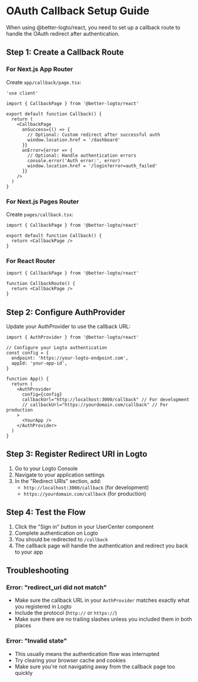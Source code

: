 # OAuth Callback Setup Guide

When using @better-logto/react, you need to set up a callback route to handle the OAuth redirect after authentication.

## Step 1: Create a Callback Route

### For Next.js App Router

Create `app/callback/page.tsx`:

```tsx
'use client'

import { CallbackPage } from '@better-logto/react'

export default function Callback() {
  return (
    <CallbackPage
      onSuccess={() => {
        // Optional: Custom redirect after successful auth
        window.location.href = '/dashboard'
      }}
      onError={error => {
        // Optional: Handle authentication errors
        console.error('Auth error:', error)
        window.location.href = '/login?error=auth_failed'
      }}
    />
  )
}
```

### For Next.js Pages Router

Create `pages/callback.tsx`:

```tsx
import { CallbackPage } from '@better-logto/react'

export default function Callback() {
  return <CallbackPage />
}
```

### For React Router

```tsx
import { CallbackPage } from '@better-logto/react'

function CallbackRoute() {
  return <CallbackPage />
}
```

## Step 2: Configure AuthProvider

Update your AuthProvider to use the callback URL:

```tsx
import { AuthProvider } from '@better-logto/react'

// Configure your Logto authentication
const config = {
  endpoint: 'https://your-logto-endpoint.com',
  appId: 'your-app-id',
}

function App() {
  return (
    <AuthProvider
      config={config}
      callbackUrl="http://localhost:3000/callback" // For development
      // callbackUrl="https://yourdomain.com/callback" // For production
    >
      <YourApp />
    </AuthProvider>
  )
}
```

## Step 3: Register Redirect URI in Logto

1. Go to your Logto Console
2. Navigate to your application settings
3. In the "Redirect URIs" section, add:
   - `http://localhost:3000/callback` (for development)
   - `https://yourdomain.com/callback` (for production)

## Step 4: Test the Flow

1. Click the "Sign in" button in your UserCenter component
2. Complete authentication on Logto
3. You should be redirected to `/callback`
4. The callback page will handle the authentication and redirect you back to your app

## Troubleshooting

### Error: "redirect_uri did not match"

- Make sure the callback URL in your `AuthProvider` matches exactly what you registered in Logto
- Include the protocol (`http://` or `https://`)
- Make sure there are no trailing slashes unless you included them in both places

### Error: "Invalid state"

- This usually means the authentication flow was interrupted
- Try clearing your browser cache and cookies
- Make sure you're not navigating away from the callback page too quickly
